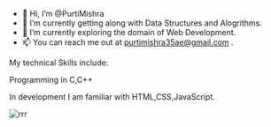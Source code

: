 - 👋 Hi, I’m @PurtiMishra
- 👀 I’m currently getting along with Data Structures and Alogrithms.
- 🌱 I’m currently exploring the domain of Web Development.
- 📫 You can reach me out at purtimishra35ae@gmail.com .

My technical Skills include:


Programming in C,C++


In development I am familiar with HTML,CSS,JavaScript.


![rrr](https://user-images.githubusercontent.com/91051576/165360957-2de3d045-1424-4467-823f-5ed167b51612.gif)
